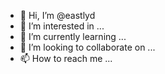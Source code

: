 - 👋 Hi, I’m @eastlyd
- 👀 I’m interested in ...
- 🌱 I’m currently learning ...
- 💞️ I’m looking to collaborate on ...
- 📫 How to reach me ...

<!---
eastlyd/eastlyd is a ✨ special ✨ repository because its `README.md` (this file) appears on your GitHub profile.
You can click the Preview link to take a look at your changes.
--->
